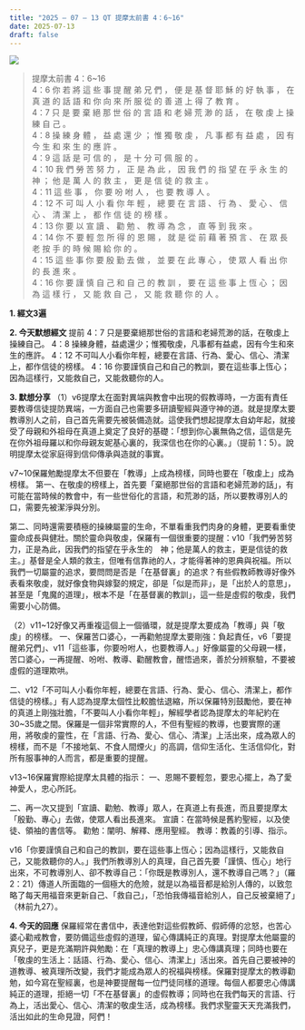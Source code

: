 ```yaml
---
title: "2025 – 07 – 13 QT 提摩太前書 4：6~16"
date: 2025-07-13
draft: false
---
```


![](/images/qt.jpg)
> 提摩太前書 4：6\~16  
> 4：6 你 若 將 這 些 事 提 醒 弟 兄 們 ， 便 是 基 督 耶 穌 的 好 執 事 ， 在 真 道 的 話 語 和 你 向 來 所 服 從 的 善 道 上 得 了 教 育 。  
> 4：7 只 是 要 棄 絕 那 世 俗 的 言 語 和 老 婦 荒 渺 的 話 ， 在 敬 虔 上 操 練 自 己 。  
> 4：8 操 練 身 體 ， 益 處 還 少 ； 惟 獨 敬 虔 ， 凡 事 都 有 益 處 ， 因 有 今 生 和 來 生 的 應 許 。  
> 4：9 這 話 是 可 信 的 ， 是 十 分 可 佩 服 的 。  
> 4：10 我 們 勞 苦 努 力 ， 正 是 為 此 ， 因 我 們 的 指 望 在 乎 永 生 的 神 ； 他 是 萬 人 的 救 主 ， 更 是 信 徒 的 救 主 。  
> 4：11 這 些 事 ， 你 要 吩 咐 人 ， 也 要 教 導 人 。  
> 4：12 不 可 叫 人 小 看 你 年 輕 ， 總 要 在 言 語 、 行 為 、 愛 心 、 信 心 、 清 潔 上 ， 都 作 信 徒 的 榜 樣 。  
> 4：13 你 要 以 宣 讀 、 勸 勉 、 教 導 為 念 ， 直 等 到 我 來 。  
> 4：14 你 不 要 輕 忽 所 得 的 恩 賜 ， 就 是 從 前 藉 著 預 言 、 在 眾 長 老 按 手 的 時 候 賜 給 你 的 。  
> 4：15 這 些 事 你 要 殷 勤 去 做 ， 並 要 在 此 專 心 ， 使 眾 人 看 出 你 的 長 進 來 。  
> 4：16 你 要 謹 慎 自 己 和 自 己 的 教 訓 ， 要 在 這 些 事 上 恆 心 ； 因 為 這 樣 行 ， 又 能 救 自 己 ， 又 能 救 聽 你 的 人 。



**1.  經文3遍**

**2. 今天默想經文**
提前 4：7 只是要棄絕那世俗的言語和老婦荒渺的話，在敬虔上操練自己。
 4：8 操練身體，益處還少；惟獨敬虔，凡事都有益處，因有今生和來生的應許。
 4：12 不可叫人小看你年輕，總要在言語、行為、愛心、信心、清潔上，都作信徒的榜樣。
 4：16 你要謹慎自己和自己的教訓，要在這些事上恆心；因為這樣行，又能救自己，又能救聽你的人。

**3. 默想分享**
（1）v6提摩太在面對異端與教會中出現的假教導時，一方面有責任要教導信徒提防異端，一方面自己也需要多研讀聖經與遵守神的道。就是提摩太要教導別人之前，自己首先需要先被裝備造就。這使我們想起提摩太自幼年起，就接受了母親和外祖母在真道上奠定了良好的基礎：「想到你心裏無偽之信，這信是先在你外祖母羅以和你母親友妮基心裏的，我深信也在你的心裏。」（提前 1：5）。說明提摩太從家庭得到信仰傳承與造就的事實。

v7\~10保羅勉勵提摩太不但要在「教導」上成為榜樣，同時也要在「敬虔上」成為榜樣。
 第一、在敬虔的榜樣上，首先要「棄絕那世俗的言語和老婦荒渺的話」，有可能在當時候的教會中，有一些世俗化的言語，和荒渺的話，所以要教導別人的口，需要先被潔淨與分別。

第二、同時還需要積極的操練屬靈的生命，不單看重我們肉身的身體，更要看重使靈命成長與健壯。關於靈命與敬虔，保羅有一個很重要的提醒：v10「我們勞苦努力，正是為此，因我們的指望在乎永生的　神；他是萬人的救主，更是信徒的救主。」基督是全人類的救主，但唯有信靠祂的人，才能得著神的恩典與祝福。所以我們一切屬靈的追求，要問問是否是「在基督裏」的追求？有些假教師教導好像外表看來敬虔，就好像食物與嫁娶的規定，卻是「似是而非」，是「出於人的意思」，甚至是「鬼魔的道理」，根本不是「在基督裏的教訓」，這一些是虛假的敬虔，我們需要小心防備。

（2）v11\~12好像又再重複這個上一個循環，就是提摩太要成為「教導」與「敬虔」的榜樣。
 一、保羅苦口婆心，一再勸勉提摩太要剛強：負起責任，v6「要提醒弟兄們」、v11「這些事，你要吩咐人，也要教導人。」好像屬靈的父母親一樣，苦口婆心，一再提醒、吩咐、教導、勸醒教會，醒悟過來，善於分辨察驗，不要被虛假的道理欺哄。

二、v12「不可叫人小看你年輕，總要在言語、行為、愛心、信心、清潔上，都作信徒的榜樣。」有人認為提摩太個性比較膽怯退縮，所以保羅特別鼓勵他，要在神的真道上剛強壯膽，「不要叫人小看你年輕」，解經學者認為提摩太的年紀約在30~35歲之間。保羅是一個非常實際的人，不但有聖經的教導，也要實際的運用，將敬虔的靈性，在「言語、行為、愛心、信心、清潔」上活出來，成為眾人的榜樣，而不是「不接地氣、不食人間煙火」的高調，信仰生活化、生活信仰化，對所有服事神的人而言，都是重要的提醒。

v13\~16保羅實際給提摩太具體的指示：
 一、恩賜不要輕忽，要忠心擺上，為了愛神愛人，忠心所託。

二、再一次又提到「宣讀、勸勉、教導」眾人，在真道上有長進，而且要提摩太「殷勤、專心」去做，使眾人看出長進來。
 宣讀：在當時候是舊約聖經，以及使徒、領袖的書信等。
 勸勉：闡明、解釋、應用聖經。
 教導：教義的引導、指示。

v16「你要謹慎自己和自己的教訓，要在這些事上恆心；因為這樣行，又能救自己，又能救聽你的人。」我們所教導別人的真理，自己首先要「謹慎、恆心」地行出來，不可教導別人、卻不教導自己：「你既是教導別人，還不教導自己嗎？」（羅2：21）傳道人所面臨的一個極大的危險，就是以為福音都是給別人傳的，以致忽略了每天用福音來更新自己、「救自己」，「恐怕我傳福音給別人，自己反被棄絕了」（林前九27）。

**4. 今天的回應**
保羅經常在書信中，表達他對這些假教師、假師傅的忿怒，也苦心婆心勸戒教會，要防備這些虛假的道理，留心傳講純正的真理。對提摩太他屬靈的真兒子，更是充滿期許與勉勵：在「真理的教導上」忠心傳講真理；同時也要在「敬虔的生活上：話語、行為、愛心、信心、清潔上」活出來。首先自己要被神的道教導、被真理所改變，我們才能成為眾人的祝福與榜樣。保羅對提摩太的教導勸勉，如今寫在聖經裏，也是神要提醒每一位門徒同樣的道理。每個人都要忠心傳講純正的道理，拒絕一切「不在基督裏」的虛假教導；同時也在我們每天的言語、行為上，活出愛心、信心、清潔的敬虔生活，成為榜樣。我們求聖靈天天充滿我們，活出如此的生命見證，阿們！
